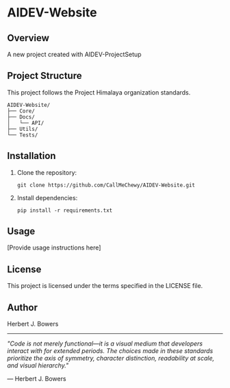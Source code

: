 # AIDEV-Website

## Overview

A new project created with AIDEV-ProjectSetup

## Project Structure

This project follows the Project Himalaya organization standards.

```
AIDEV-Website/
├── Core/
├── Docs/
│   └── API/
├── Utils/
└── Tests/
```

## Installation

1. Clone the repository:
   ```
   git clone https://github.com/CallMeChewy/AIDEV-Website.git
   ```

2. Install dependencies:
   ```
   pip install -r requirements.txt
   ```

## Usage

[Provide usage instructions here]

## License

This project is licensed under the terms specified in the LICENSE file.

## Author

Herbert J. Bowers

---

*"Code is not merely functional—it is a visual medium that developers interact with for extended periods. The choices made in these standards prioritize the axis of symmetry, character distinction, readability at scale, and visual hierarchy."*

— Herbert J. Bowers
